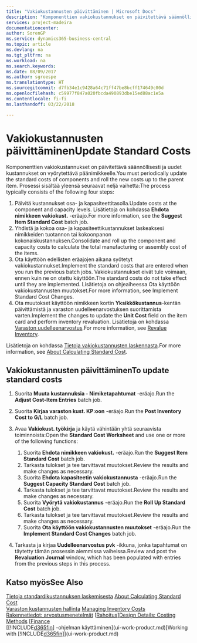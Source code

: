 ```yaml
---
title: "Vakiokustannusten päivittäminen | Microsoft Docs"
description: "Komponenttien vakiokustannukset on päivitettävä säännöllisesti ja uudet kustannukset on vyörytettävä päänimikkeelle."
services: project-madeira
documentationcenter: 
author: SorenGP
ms.service: dynamics365-business-central
ms.topic: article
ms.devlang: na
ms.tgt_pltfrm: na
ms.workload: na
ms.search.keywords: 
ms.date: 08/09/2017
ms.author: sgroespe
ms.translationtype: HT
ms.sourcegitcommit: d7fb34e1c9428a64c71ff47be8bcff174649c00d
ms.openlocfilehash: c59977f847a020fbcda490893dbe15ed88ac1e5a
ms.contentlocale: fi-fi
ms.lasthandoff: 03/22/2018

---
```

# <a name="update-standard-costs"></a><span data-ttu-id="ea33b-103">Vakiokustannusten päivittäminen</span><span class="sxs-lookup"><span data-stu-id="ea33b-103">Update Standard Costs</span></span>
<span data-ttu-id="ea33b-104">Komponenttien vakiokustannukset on päivitettävä säännöllisesti ja uudet kustannukset on vyörytettävä päänimikkeelle.</span><span class="sxs-lookup"><span data-stu-id="ea33b-104">You must periodically update the standard costs of components and roll the new costs up to the parent item.</span></span> <span data-ttu-id="ea33b-105">Prosessi sisältää yleensä seuraavat neljä vaihetta:</span><span class="sxs-lookup"><span data-stu-id="ea33b-105">The process typically consists of the following four steps:</span></span>  

1.  <span data-ttu-id="ea33b-106">Päivitä kustannukset osa- ja kapasiteettitasolla.</span><span class="sxs-lookup"><span data-stu-id="ea33b-106">Update costs at the component and capacity levels.</span></span> <span data-ttu-id="ea33b-107">Lisätietoja on kohdassa **Ehdota nimikkeen vakiokust.** -eräajo.</span><span class="sxs-lookup"><span data-stu-id="ea33b-107">For more information, see the **Suggest Item Standard Cost** batch job.</span></span>  
2.  <span data-ttu-id="ea33b-108">Yhdistä ja kokoa osa- ja kapasiteettikustannukset laskeaksesi nimikkeiden tuotannon tai kokoonpanon kokonaiskustannuksen.</span><span class="sxs-lookup"><span data-stu-id="ea33b-108">Consolidate and roll up the component and capacity costs to calculate the total manufacturing or assembly cost of the items.</span></span>  
3.  <span data-ttu-id="ea33b-109">Ota käyttöön edellisten eräajojen aikana syötetyt vakiokustannukset.</span><span class="sxs-lookup"><span data-stu-id="ea33b-109">Implement the standard costs that are entered when you run the previous batch jobs.</span></span> <span data-ttu-id="ea33b-110">Vakiokustannukset eivät tule voimaan, ennen kuin ne on otettu käyttöön.</span><span class="sxs-lookup"><span data-stu-id="ea33b-110">The standard costs do not take effect until they are implemented.</span></span> <span data-ttu-id="ea33b-111">Lisätietoja on ohjeaiheessa Ota käyttöön vakiokustannusten muutokset.</span><span class="sxs-lookup"><span data-stu-id="ea33b-111">For more information, see Implement Standard Cost Changes.</span></span>  
4.  <span data-ttu-id="ea33b-112">Ota muutokset käyttöön nimikkeen kortin **Yksikkökustannus**-kentän päivittämistä ja varaston uudelleenarvostuksen suorittamista varten.</span><span class="sxs-lookup"><span data-stu-id="ea33b-112">Implement the changes to update the **Unit Cost** field on the item card and perform inventory revaluation.</span></span> <span data-ttu-id="ea33b-113">Lisätietoja on kohdassa [Varaston uudelleenarvostus](inventory-how-revalue-inventory.md).</span><span class="sxs-lookup"><span data-stu-id="ea33b-113">For more information, see [Revalue Inventory](inventory-how-revalue-inventory.md).</span></span>  

<span data-ttu-id="ea33b-114">Lisätietoja on kohdassa [Tietoja vakiokustannusten laskennasta](finance-about-calculating-standard-cost.md).</span><span class="sxs-lookup"><span data-stu-id="ea33b-114">For more information, see [About Calculating Standard Cost](finance-about-calculating-standard-cost.md).</span></span>  
## <a name="to-update-standard-costs"></a><span data-ttu-id="ea33b-115">Vakiokustannusten päivittäminen</span><span class="sxs-lookup"><span data-stu-id="ea33b-115">To update standard costs</span></span>  
1.  <span data-ttu-id="ea33b-116">Suorita **Muuta kustannuksia - Nimiketapahtumat** -eräajo.</span><span class="sxs-lookup"><span data-stu-id="ea33b-116">Run the **Adjust Cost-Item Entries** batch job.</span></span>  
2.  <span data-ttu-id="ea33b-117">Suorita **Kirjaa varaston kust. KP:oon** -eräajo.</span><span class="sxs-lookup"><span data-stu-id="ea33b-117">Run the **Post Inventory Cost to G/L** batch job.</span></span>  
3.  <span data-ttu-id="ea33b-118">Avaa **Vakiokust. työkirja** ja käytä vähintään yhtä seuraavista toiminnoista:</span><span class="sxs-lookup"><span data-stu-id="ea33b-118">Open the **Standard Cost Worksheet** and use one or more of the following functions:</span></span>  

    1.  <span data-ttu-id="ea33b-119">Suorita **Ehdota nimikkeen vakiokust.** -eräajo.</span><span class="sxs-lookup"><span data-stu-id="ea33b-119">Run the **Suggest Item Standard Cost** batch job.</span></span>  
    2.  <span data-ttu-id="ea33b-120">Tarkasta tulokset ja tee tarvittavat muutokset.</span><span class="sxs-lookup"><span data-stu-id="ea33b-120">Review the results and make changes as necessary.</span></span>  
    3.  <span data-ttu-id="ea33b-121">Suorita **Ehdota kapasiteetin vakiokustannusta** -eräajo.</span><span class="sxs-lookup"><span data-stu-id="ea33b-121">Run the **Suggest Capacity Standard Cost** batch job.</span></span>  
    4.  <span data-ttu-id="ea33b-122">Tarkasta tulokset ja tee tarvittavat muutokset.</span><span class="sxs-lookup"><span data-stu-id="ea33b-122">Review the results and make changes as necessary.</span></span>
    5. <span data-ttu-id="ea33b-123">Suorita **Vyörytä vakiokustannus** -eräajo.</span><span class="sxs-lookup"><span data-stu-id="ea33b-123">Run the **Roll Up Standard Cost** batch job.</span></span>
    6.  <span data-ttu-id="ea33b-124">Tarkasta tulokset ja tee tarvittavat muutokset.</span><span class="sxs-lookup"><span data-stu-id="ea33b-124">Review the results and make changes as necessary.</span></span>
    7.  <span data-ttu-id="ea33b-125">Suorita **Ota käyttöön vakiokustannusten muutokset** -eräajo.</span><span class="sxs-lookup"><span data-stu-id="ea33b-125">Run the **Implement Standard Cost Changes** batch job.</span></span>  
4.  <span data-ttu-id="ea33b-126">Tarkasta ja kirjaa **Uudelleenarvostus pvk** -ikkuna, jonka tapahtumat on täytetty tämän prosessin aiemmissa vaiheissa.</span><span class="sxs-lookup"><span data-stu-id="ea33b-126">Review and post the **Revaluation Journal** window, which has been populated with entries from the previous steps in this process.</span></span>  

## <a name="see-also"></a><span data-ttu-id="ea33b-127">Katso myös</span><span class="sxs-lookup"><span data-stu-id="ea33b-127">See Also</span></span>  
 <span data-ttu-id="ea33b-128">[Tietoja standardikustannuksen laskemisesta](finance-about-calculating-standard-cost.md) </span><span class="sxs-lookup"><span data-stu-id="ea33b-128">[About Calculating Standard Cost](finance-about-calculating-standard-cost.md) </span></span>  
 <span data-ttu-id="ea33b-129">[Varaston kustannusten hallinta](finance-manage-inventory-costs.md) </span><span class="sxs-lookup"><span data-stu-id="ea33b-129">[Managing Inventory Costs](finance-manage-inventory-costs.md) </span></span>  
 <span data-ttu-id="ea33b-130">[Rakennetiedot: arvostusmenetelmät](design-details-costing-methods.md) [[Rahoitus](finance.md)]</span><span class="sxs-lookup"><span data-stu-id="ea33b-130">[Design Details: Costing Methods](design-details-costing-methods.md) [[Finance](finance.md)</span></span>  
 <span data-ttu-id="ea33b-131">[[!INCLUDE[d365fin](includes/d365fin_md.md)] -ohjelman käyttäminen](ui-work-product.md)</span><span class="sxs-lookup"><span data-stu-id="ea33b-131">[Working with [!INCLUDE[d365fin](includes/d365fin_md.md)]](ui-work-product.md)</span></span>  

